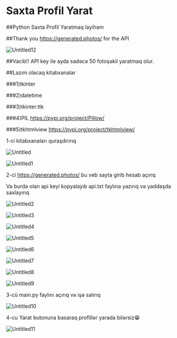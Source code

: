 # Saxta Profil Yarat
##Python Saxta Profil Yaratmaq layihəm

##Thank you https://generated.photos/ for the API


![Untitled12](https://user-images.githubusercontent.com/81584399/133845663-df2a2d2b-38b8-4b43-b8ca-335f62537a55.png)

##Vacib!! API key ile ayda sadəcə 50 fotoşəkil yaratmaq olur.

##Lazım olacaq kitabxanalar

###1)tkinter

###2)datetime

###3)tkinter.ttk

###4)PIL https://pypi.org/project/Pillow/

###5)tkhtmlview https://pypi.org/project/tkhtmlview/


1-ci kitabxanaları quraşdırırıq


![Untitled](https://user-images.githubusercontent.com/81584399/133839587-505f226d-6221-48f9-96d8-81f7fcdf472b.jpg)

![Untitled1](https://user-images.githubusercontent.com/81584399/133839920-1dedf898-ec8a-435f-9d43-a540cce59cd0.png)

2-ci https://generated.photos/ bu veb sayta girib hesab açırıq

Və burda olan api keyi kopyalayıb api.txt faylına yazırıq və yaddaşda saxlayırıq

![Untitled2](https://user-images.githubusercontent.com/81584399/133841896-958ba242-9999-4715-9b88-6bf859513822.png)

![Untitled3](https://user-images.githubusercontent.com/81584399/133841905-37248269-7e5b-423a-a06b-47213252b3e4.png)

![Untitled4](https://user-images.githubusercontent.com/81584399/133841912-c52241bc-a113-4e4e-8c7e-70ef787fd898.png)

![Untitled5](https://user-images.githubusercontent.com/81584399/133841923-a86bc5d2-3a4c-4f4c-8d61-aed409b75f0b.png)

![Untitled6](https://user-images.githubusercontent.com/81584399/133841932-a97b0c4d-c835-46ba-be8b-1e331949b9a7.png)

![Untitled7](https://user-images.githubusercontent.com/81584399/133841916-90b417a9-e4cb-41d4-8c19-84af55369b62.png)

![Untitled8](https://user-images.githubusercontent.com/81584399/133841921-8d786c17-2e80-446f-9ef7-ff4aa1f77c06.png)

![Untitled9](https://user-images.githubusercontent.com/81584399/133842358-e73f7ea2-70bb-478e-b080-4ed8cfd44362.png)


3-cü
main.py faylını açırıq və işə salırıq

![Untitled10](https://user-images.githubusercontent.com/81584399/133843176-e41442a1-7876-4948-9e93-78059d422610.png)

4-cu Yarat butonuna basaraq profillər yarada bilərsiz😁

![Untitled11](https://user-images.githubusercontent.com/81584399/133843261-7f7dac69-2255-4108-aab5-0b09cdc22200.png)


